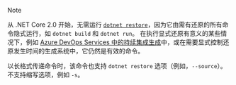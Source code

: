 > [!NOTE]
> 从 .NET Core 2.0 开始，无需运行 [`dotnet restore`](~/docs/core/tools/dotnet-restore.md)，因为它由需有还原的所有命令隐式运行，如 `dotnet build` 和 `dotnet run`。 在执行显式还原有意义的某些情况下，例如 [Azure DevOps Services 中的持续集成生成](/azure/devops/build-release/apps/aspnet/build-aspnet-core)中，或在需要显式控制还原发生时间的生成系统中，它仍然是有效的命令。
>
> 以长格式传递命令时，该命令也支持 `dotnet restore` 选项（例如，`--source`）。 不支持缩写选项，例如 `-s`。